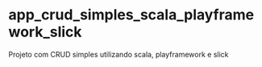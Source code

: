 # app_crud_simples_scala_playframework_slick
Projeto com CRUD simples utilizando scala, playframework e slick
